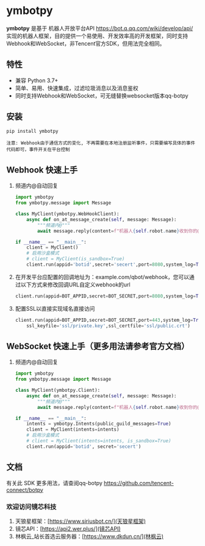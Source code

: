 ymbotpy
=======

**ymbotpy** 是基于 机器人开放平台API <https://bot.q.qq.com/wiki/develop/api/> 实现的机器人框架，目的提供一个易使用、开发效率高的开发框架，同时支持Webhook和WebSocket，非Tencent官方SDK，但用法完全相同。


特性
----

- 兼容 Python 3.7+
- 简单、易用、快速集成，过滤垃圾消息以及消息鉴权
- 同时支持Webhook和WebSocket，可无缝替换websocket版本qq-botpy

安装
-----

``` bash
pip install ymbotpy
```
``注意: Webhook由于通信方式的变化, 不再需要在本地注册监听事件，只需要编写具体的事件代码即可，事件开关在平台控制``

Webhook 快速上手
--------
1.  频道内@自动回复
    ``` python
    import ymbotpy
    from ymbotpy.message import Message

    class MyClient(ymbotpy.WebHookClient):
        async def on_at_message_create(self, message: Message):
            """频道内@"""
            await message.reply(content=f"机器人{self.robot.name}收到你的@消息了: {message.content}")

    if __name__ == "__main__":
        client = MyClient()
        # 启用沙盒模式
        # client = MyClient(is_sandbox=True)
        client.run(appid='botid',secret='secert',port=8080,system_log=True)
    ```

2.  在开发平台应配置的回调地址为：example.com/qbot/webhook，您可以通过以下方式来修改回调URL自定义webhook的url
    ``` python
    client.run(appid=BOT_APPID,secret=BOT_SECRET,port=8080,system_log=True,hook_route='/your_url')
    ```

3.  配置SSL以直接实现域名直接访问

    ```python
    client.run(appid=BOT_APPID,secret=BOT_SECRET,port=443,system_log=True,
        ssl_keyfile='ssl/private.key',ssl_certfile='ssl/public.crt')
    ```

WebSocket 快速上手（更多用法请参考官方文档）
--------
1.  频道内@自动回复
    ``` python
    import ymbotpy
    from ymbotpy.message import Message

    class MyClient(ymbotpy.Client):
        async def on_at_message_create(self, message: Message):
            """频道内@"""
            await message.reply(content=f"机器人{self.robot.name}收到你的@消息了: {message.content}")

    if __name__ == "__main__":
        intents = ymbotpy.Intents(public_guild_messages=True) 
        client = MyClient(intents=intents)
        # 启用沙盒模式
        # client = MyClient(intents=intents, is_sandbox=True)
        client.run(appid='botid', secret='secert')
    ```

文档
----

有关此 SDK 更多用法，请查阅qq-botpy <https://github.com/tencent-connect/botpy>

### 欢迎访问镜芯科技
1.  天狼星框架：[https://www.siriusbot.cn/](天狼星框架)
2.  镜芯API：[https://api2.wer.plus/](镜芯API)
3.  林枫云_站长首选云服务器：[https://www.dkdun.cn/](林枫云)